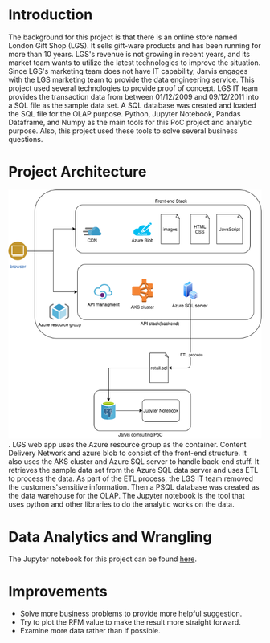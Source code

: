 # Introduction
The background for this project is that there is an online store named London Gift Shop (LGS). It sells gift-ware products and has been running
for more than 10 years. LGS's revenue is not growing in recent years, and its market team wants to utilize the latest technologies to improve the situation. Since LGS's marketing team does not have IT capability, Jarvis engages with the LGS marketing team to provide the data engineering service. This project used several technologies to provide proof of concept.
  LGS IT team provides the transaction data from between 01/12/2009 and 09/12/2011 into a SQL file as the sample data set. A SQL database was created and loaded the SQL file for the 
  OLAP purpose. Python, Jupyter Notebook, Pandas Dataframe, and Numpy as the main tools for this PoC project and analytic purpose.
  Also, this project used these tools to solve several business questions.


# Project Architecture
![](https://github.com/jarviscanada/jarvis_data_eng_SiqiYang/blob/develop/python_data_wrangling/asset/diagram.png).
LGS web app uses the Azure resource group as the container. Content Delivery Network and azure blob to consist of the front-end structure.
It also uses the AKS cluster and Azure SQL server to handle back-end stuff. It retrieves the sample data set from the Azure SQL data server and uses ETL to process the data. As part of the ETL process, the LGS IT team removed the customers'sensitive information. Then a PSQL database was created as the data warehouse for the OLAP.
 The Jupyter notebook is the tool that uses python and other libraries to do the analytic works on the data.

# Data Analytics and Wrangling
The Jupyter notebook for this project can be found [here](https://github.com/jarviscanada/jarvis_data_eng_SiqiYang/blob/develop/python_data_wrangling/retail_data_analytics_wrangling.ipynb).



# Improvements
- Solve more business problems to provide more helpful suggestion.
- Try to plot the RFM value to make the result more straight forward.
- Examine more data rather than if possible.